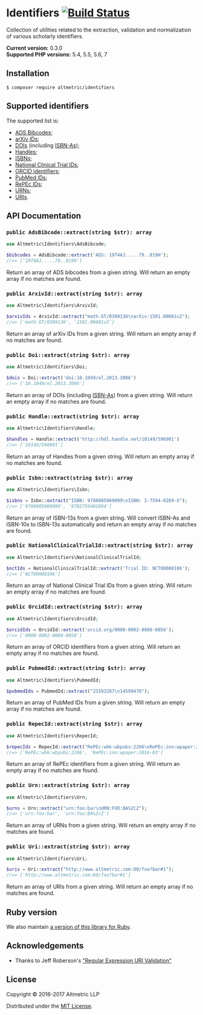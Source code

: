 # Identifiers [![Build Status](https://travis-ci.org/altmetric/php-identifiers.svg?branch=master)](https://travis-ci.org/altmetric/php-identifiers)

Collection of utilities related to the extraction, validation and normalization
of various scholarly identifiers.

**Current version:** 0.3.0  
**Supported PHP versions:** 5.4, 5.5, 5.6, 7

## Installation

```shell
$ composer require altmetric/identifiers
```

## Supported identifiers

The supported list is:

* [ADS Bibcodes](http://adsdoc.harvard.edu/abs_doc/help_pages/bibcodes.html);
* [arXiv IDs](https://arxiv.org/help/arxiv_identifier);
* [DOIs](https://www.doi.org/) (including [ISBN-As](https://www.doi.org/factsheets/ISBN-A.html));
* [Handles](https://en.wikipedia.org/wiki/Handle_System);
* [ISBNs](https://en.wikipedia.org/wiki/International_Standard_Book_Number);
* [National Clinical Trial IDs](https://clinicaltrials.gov/);
* [ORCID identifiers](http://orcid.org/);
* [PubMed IDs](http://www.ncbi.nlm.nih.gov/pubmed);
* [RePEc IDs](https://en.wikipedia.org/wiki/Research_Papers_in_Economics);
* [URNs](https://en.wikipedia.org/wiki/Uniform_Resource_Name);
* [URIs](https://en.wikipedia.org/wiki/Uniform_Resource_Identifier).

## API Documentation

### `public AdsBibcode::extract(string $str): array`

```php
use Altmetric\Identifiers\AdsBibcode;

$bibcodes = AdsBibcode::extract('ADS: 1974AJ.....79..819H');
//=> ['1974AJ.....79..819H']
```

Return an array of ADS bibcodes from a given string. Will return an empty array if no matches are found.

### `public ArxivId::extract(string $str): array`

```php
use Altmetric\Identifiers\ArxivId;

$arxivIds = ArxivId::extract("math.GT/0309136\narXiv:1501.00001v2");
//=> ['math.GT/0309136', '1501.00001v2']
```

Return an array of arXiv IDs from a given string. Will return an empty array if no matches are found.

### `public Doi::extract(string $str): array`

```php
use Altmetric\Identifiers\Doi;

$dois = Doi::extract('doi:10.1049/el.2013.3006')
//=> ['10.1049/el.2013.3006']
```

Return an array of DOIs (including [ISBN-As](https://www.doi.org/factsheets/ISBN-A.html)) from a given string. Will return an empty array if no matches are found.

### `public Handle::extract(string $str): array`

```php
use Altmetric\Identifiers\Handle;

$handles = Handle::extract('http://hdl.handle.net/10149/596901')
//=> ['10149/596901']
```

Return an array of Handles from a given string. Will return an empty array if no matches are found.

### `public Isbn::extract(string $str): array`

```php
use Altmetric\Identifiers\Isbn;

$isbns = Isbn::extract("ISBN: 9780805069099\nISBN: 2-7594-0269-X");
//=> ['9780805069099', '9782759402694']
```

Return an array of ISBN-13s from a given string. Will convert ISBN-As and ISBN-10s to ISBN-13s automatically and return an empty array if no matches are found.

### `public NationalClinicalTrialId::extract(string $str): array`

```php
use Altmetric\Identifiers\NationalClinicalTrialId;

$nctIds = NationalClinicalTrialId::extract('Trial ID: NCT00000106');
//=> ['NCT00000106']
```

Return an array of National Clinical Trial IDs from a given string. Will return an empty array if no matches are found.

### `public OrcidId::extract(string $str): array`

```php
use Altmetric\Identifiers\OrcidId;

$orcidIds = OrcidId::extract('orcid.org/0000-0002-0088-0058');
//=> ['0000-0002-0088-0058']
```

Return an array of ORCID identifiers from a given string. Will return an empty array if no matches are found.

### `public PubmedId::extract(string $str): array`

```php
use Altmetric\Identifiers\PubmedId;

$pubmedIds = PubmedId::extract("23193287\n14599470");
```

Return an array of PubMed IDs from a given string. Will return an empty array if no matches are found.

### `public RepecId::extract(string $str): array`

```php
use Altmetric\Identifiers\RepecId;

$repecIds = RepecId::extract("RePEc:wbk:wbpubs:2266\nRePEc:inn:wpaper:2016-03");
//=> ['RePEc:wbk:wbpubs:2266', 'RePEc:inn:wpaper:2016-03']
```

Return an array of RePEc identifiers from a given string. Will return an empty array if no matches are found.

### `public Urn::extract(string $str): array`

```php
use Altmetric\Identifiers\Urn;

$urns = Urn::extract("urn:foo:bar\nURN:FOO:BA%2CZ");
//=> ['urn:foo:bar', 'urn:foo:BA%2cZ']
```

Return an array of URNs from a given string. Will return an empty array if no matches are found.

### `public Uri::extract(string $str): array`

```php
use Altmetric\Identifiers\Uri;

$uris = Uri::extract("http://www.altmetric.com:80/foo?bar#1");
//=> ['http://www.altmetric.com:80/foo?bar#1']
```

Return an array of URIs from a given string. Will return an empty array if no matches are found.

## Ruby version

We also maintain [a version of this library for Ruby](https://github.com/altmetric/identifiers).

## Acknowledgements

* Thanks to Jeff Roberson's ["Regular Expression URI Validation"](http://jmrware.com/articles/2009/uri_regexp/URI_regex.html)

## License

Copyright © 2016-2017 Altmetric LLP

Distributed under the [MIT License](http://opensource.org/licenses/MIT).
